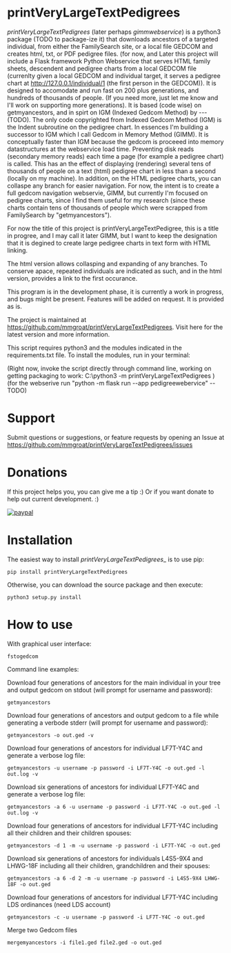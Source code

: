 printVeryLargeTextPedigrees
==============

_printVeryLargeTextPedigrees_ (later perhaps _gimmwebservice_) is a python3 package (TODO to package-ize it) that downloads ancestors of a targeted individual, from either the FamilySearch site, or a local file GEDCOM and creates html, txt, or PDF pedigree files. 
(for now, and Later this project will include a Flask framework Python Webservice that serves HTML family sheets, descendent and pedigree charts from a local GEDCOM file (currenlty given a local GEDCOM and individual target, it serves a pedigree chart at http://127.0.0.1/individual/1 (the first person in the GEDCOM)). 
It is designed to accomodate and run fast on 200 plus generations, and hundreds of thousands of people. (If you need more, just let me know and I'll work on supporting more generations). 
It is based (code wise) on getmyancestors, and in spirt on IGM (Indexed Gedcom Method) by --- (TODO). The only code copyrighted from Indexed Gedcom Method (IGM) is the Indent subroutine on the pedigree chart. In essences I'm building a successor to IGM which I call Gedcom in Memory Method (GIMM). 
It is conceptually faster than IGM because the gedcom is proceeed into memory datastructures at the webservice load time. Preventing disk reads (secondary memory reads) each time a page (for example a pedigree chart) is called. 
This has an the effect of displaying (rendering) several tens of thousands of people on a text (html) pedigree chart in less than a second (locally on my machine). 
In addition, on the HTML pedigree charts, you can collaspe any branch for easier navigation. For now, the intent is to create a full gedcom navigation webservie, GIMM, but currently I'm focused on pedigree charts, since I find them useful for my research (since these charts contain tens of thousands of people which were scrapped from FamilySearch by "getmyancestors").

For now the title of this project is printVeryLargeTextPedigree, this is a title in progree, and I may call it later GIMM, but I want to keep the designation that it is degined to create large pedigree charts in text form with HTML linking.

The html version allows collasping and expanding of any branches. To conserve apace, repeated individuals are indicated as such, and in the html version, provides a link to the first occurance.

This program is in the development phase, it is currently a work in progress, and bugs might be present. Features will be added on request. It is provided as is.

The project is maintained at https://github.com/mmgroat/printVeryLargeTextPedigrees. Visit here for the latest version and more information.

This script requires python3 and the modules indicated in the requirements.txt file. To install the modules, run in your terminal:

(Right now, invoke the script directly through command line, working on getting packaging to work: C:\python3 -m printVeryLargeTextPedigrees <options>)
(for the webserive run "python -m flask run --app pedigreewebervice" -- TODO)

Support
=======

Submit questions or suggestions, or feature requests by opening an Issue at https://github.com/mmgroat/printVeryLargeTextPedigrees/issues

Donations
========

If this project helps you, you can give me a tip :) Or if you want donate to help out current development. :)

[![paypal](https://www.paypalobjects.com/en_US/i/btn/btn_donateCC_LG.gif)](https://www.paypal.com/donate/?business=YLBFKLXCCKRH6&no_recurring=0&item_name=printVeryLargeTextPedigrees+-+Donations+are+appreciated%21&currency_code=USD)


Installation
============

The easiest way to install _printVeryLargeTextPedigrees__ is to use pip:

`pip install printVeryLargeTextPedigrees`

Otherwise, you can download the source package and then execute:

`python3 setup.py install`

How to use
==========

With graphical user interface:

```
fstogedcom
```

Command line examples:

Download four generations of ancestors for the main individual in your tree and output gedcom on stdout (will prompt for username and password):

```
getmyancestors
```

Download four generations of ancestors and output gedcom to a file while generating a verbode stderr (will prompt for username and password):

```
getmyancestors -o out.ged -v
```

Download four generations of ancestors for individual LF7T-Y4C and generate a verbose log file:

```
getmyancestors -u username -p password -i LF7T-Y4C -o out.ged -l out.log -v
```

Download six generations of ancestors for individual LF7T-Y4C and generate a verbose log file:

```
getmyancestors -a 6 -u username -p password -i LF7T-Y4C -o out.ged -l out.log -v
```

Download four generations of ancestors for individual LF7T-Y4C including all their children and their children spouses:

```
getmyancestors -d 1 -m -u username -p password -i LF7T-Y4C -o out.ged
```

Download six generations of ancestors for individuals L4S5-9X4 and LHWG-18F including all their children, grandchildren and their spouses:

```
getmyancestors -a 6 -d 2 -m -u username -p password -i L4S5-9X4 LHWG-18F -o out.ged
```

Download four generations of ancestors for individual LF7T-Y4C including LDS ordinances (need LDS account)

```
getmyancestors -c -u username -p password -i LF7T-Y4C -o out.ged
```

Merge two Gedcom files

```
mergemyancestors -i file1.ged file2.ged -o out.ged
```


